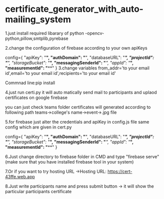 # certificate_generator_with_auto-mailing_system
1.just install required libarary of python -opencv-python,pillow,smtplib,pyrebase

2.change the configuration of firebase according to your own apiKeys

config={
    "apiKey": "****",
    "authDomain": "****",
    "databaseURL": "***",
    "projectId": "**",
    "storageBucket": "***",
    "messagingSenderId": "***",
    "appId": "***",
    "measurementId": "****"
}
3.change variables from_addr='to your email id',email='to your email id',recipients='to your email id'

Commnad line:pip install <name-of-python-library>
    
4.just run certi.py it will auto matically send mail to participants and uplaod certificates on google firebase

you can just check teams folder certificates will generated according to following path teams->college's name->event->.jpg file

5.for firebase just alter the credentials and apiKey in config.js file same config which are given in cert.py

config={
    "apiKey": "****",
    "authDomain": "****",
    "databaseURL": "***",
    "projectId": "**",
    "storageBucket": "***",
    "messagingSenderId": "***",
    "appId": "***",
    "measurementId": "****"
}

6.Just change directory to firebase folder in CMD and  type "firebase serve" (make sure that you have installed firebase tool in your system)

7.Or if you want to try hosting URL ->Hosting URL:  https://cert-43ffe.web.app

8.Just write participants name and press submit button -> it will show the particular participants certificate
